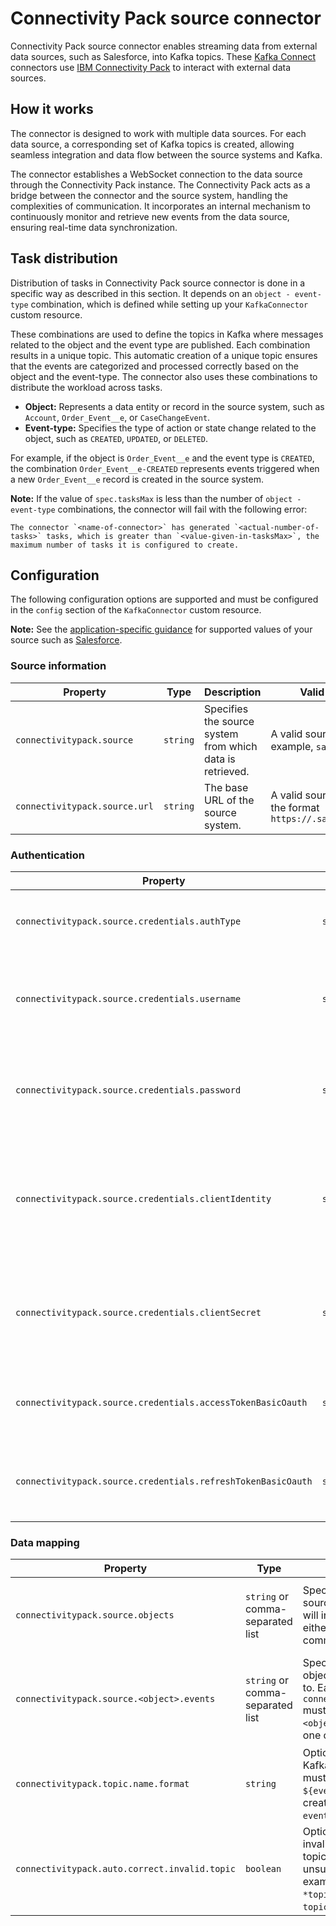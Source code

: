 # Connectivity Pack source connector

Connectivity Pack source connector enables streaming data from external data sources, such as Salesforce, into Kafka topics. These [Kafka Connect](http://kafka.apache.org/documentation.html#connect) connectors use [IBM Connectivity Pack](../ibm-connectivity-pack/README.md) to interact with external data sources.

## How it works

The connector is designed to work with multiple data sources. For each data source, a corresponding set of Kafka topics is created, allowing seamless integration and data flow between the source systems and Kafka.

The connector establishes a WebSocket connection to the data source through the Connectivity Pack instance. The Connectivity Pack acts as a bridge between the connector and the source system, handling the complexities of communication. It incorporates an internal mechanism to continuously monitor and retrieve new events from the data source, ensuring real-time data synchronization.

## Task distribution

Distribution of tasks in Connectivity Pack source connector is done in a specific way as described in this section. It depends on an `object - event-type` combination, which is defined while setting up your `KafkaConnector` custom resource.

These combinations are used to define the topics in Kafka where messages related to the object and the event type are published. Each combination results in a unique topic. This automatic creation of a unique topic ensures that the events are categorized and processed correctly based on the object and the event-type. The connector also uses these combinations to distribute the workload across tasks.

- **Object:** Represents a data entity or record in the source system, such as `Account`, `Order_Event__e`, or `CaseChangeEvent`.
- **Event-type:** Specifies the type of action or state change related to the object, such as `CREATED`, `UPDATED`, or `DELETED`.

For example, if the object is `Order_Event__e` and the event type is `CREATED`, the combination `Order_Event__e-CREATED` represents events triggered when a new `Order_Event__e` record is created in the source system.

**Note:** If the value of `spec.tasksMax` is less than the number of `object - event-type` combinations, the connector will fail with the following error:

```shell
The connector `<name-of-connector>` has generated `<actual-number-of-tasks>` tasks, which is greater than `<value-given-in-tasksMax>`, the maximum number of tasks it is configured to create.
```

## Configuration


The following configuration options are supported and must be configured in the `config` section of the `KafkaConnector` custom resource.

**Note:** See the [application-specific guidance](../applications/) for supported values of your source such as [Salesforce](../applications/salesforce.md).

### Source information

| Property | Type  | Description | Valid values |
| --- | --- | --- | --- |
| `connectivitypack.source` | `string` | Specifies the source system from which data is retrieved. | A valid source, for example, `salesforce` |
| `connectivitypack.source.url` | `string` | The base URL of the source system. | A valid source URL in the format `https://.salesforce.com` |

### Authentication

| Property | Type | Description | Valid values |
| --- | --- | --- | --- |
| `connectivitypack.source.credentials.authType` | `string` | Specifies the authentication type for the source system. | Supported types, for example, `OAUTH2_PASSWORD` or `BASIC_OAUTH` |
| `connectivitypack.source.credentials.username` | `string` | The username associated with the source system's credentials. Required for `OAUTH2_PASSWORD`. | The username used for authentication. |
| `connectivitypack.source.credentials.password` | `string` | The password associated with the source system's credentials. Required for `OAUTH2_PASSWORD`. | The password used for authentication. |
| `connectivitypack.source.credentials.clientIdentity` | `string`  | The client identity of the application to which the source system is connected to. Required for both `OAUTH2_PASSWORD` and `BASIC_OAUTH`. | The client identity of the application to which the source system is connected to. |
| `connectivitypack.source.credentials.clientSecret` | `string`  | The client secret of the source application's connected app. Required for both `OAUTH2_PASSWORD` and `BASIC_OAUTH`. | The client secret of the source application's connected app. |
| `connectivitypack.source.credentials.accessTokenBasicOauth` | `string` | The OAuth access token used for authentication. Required for `BASIC_OAUTH`. |  A valid access token that complies with the source system's requirements. |
| `connectivitypack.source.credentials.refreshTokenBasicOauth` | `string` | The refresh token used to renew the OAuth access token. Required for `BASIC_OAUTH`. | A valid refresh token that complies with the source system's requirements.  |

### Data mapping
 
| Property | Type | Description | Valid values |
| --- | --- | --- | --- |
| `connectivitypack.source.objects` | `string` or comma-separated list | Specifies the objects in the source system that the connector will interact with. You can provide either a single object, or a comma-separated list of objects. | Values depend on your source system, for example in Salesforce. Valid values are `Account`, `Contact`, or `Opportunity`  |
| `connectivitypack.source.<object>.events` | `string` or comma-separated list | Specifies the events for each object that the connector listens to. Each object specified in `connectivitypack.source.objects` must have corresponding events. `<object>` must be replaced with one of the specified objects. | Events supported by each object on your source system, for example in Salesforce. Valid events are `CREATED`, `UPDATED`, or `DELETED`. |
| `connectivitypack.topic.name.format` | `string` | Optional: Defines the format for Kafka topic names. This format must include `${object}` and `${eventType}`. One topic will be created for each `object-eventType` combination. | Default: `${object}-${eventType}` |
| `connectivitypack.auto.correct.invalid.topic` | `boolean` | Optional: Automatically converts invalid topic names to valid Kafka topic names by replacing unsupported characters. For example, the topic name `*topicname` will be converted to `-topicname` by replacing `*` with `-`. | `true` or `false` |
